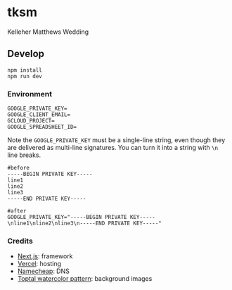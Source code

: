 # tksm

Kelleher Matthews Wedding

## Develop

```
npm install
npm run dev
```

### Environment

```shell
GOOGLE_PRIVATE_KEY=
GOOGLE_CLIENT_EMAIL=
GCLOUD_PROJECT=
GOOGLE_SPREADSHEET_ID=
```

Note the `GOOGLE_PRIVATE_KEY` must be a single-line string, even though they are delivered as multi-line signatures. You can turn it into a string with `\n` line breaks.

```shell
#before
-----BEGIN PRIVATE KEY-----
line1
line2
line3
-----END PRIVATE KEY-----

#after
GOOGLE_PRIVATE_KEY="-----BEGIN PRIVATE KEY-----\nline1\nline2\nline3\n-----END PRIVATE KEY-----"
```

### Credits

* [Next.js](https://nextjs.org/): framework
* [Vercel](https://vercel.com): hosting
* [Namecheap](https://www.namecheap.com/): DNS
* [Toptal watercolor pattern](https://www.toptal.com/designers/subtlepatterns/watercolor-pattern/): background images